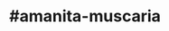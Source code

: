 ---
title: "#amanita-muscaria"
hashtag: "amanita-muscaria"
tags:
  - Cultivated
  - Agaric
  - Psychedelic
  - Mushroom
---